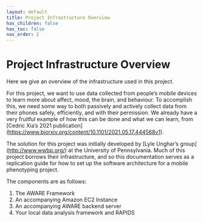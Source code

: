 ```yaml
---
layout: default
title: Project Infrastructure Overview
has_children: false
has_toc: false
nav_order: 2
---
```


# Project Infrastructure Overview

Here we give an overview of the infrastructure used in this project.

For this project, we want to use data collected from people’s mobile devices to learn more about affect, mood, the brain, and behaviour. To accomplish this, we need some way to both passively and actively collect data from their phones safely, efficiently, and with their permission. We already have a very fruitful example of how this can be done and what we can learn, from [Cedric Xia’s 2021 publication] (https://www.biorxiv.org/content/10.1101/2021.05.17.444568v1).

The solution for this project was initially developed by [Lyle Unghar’s group] (http://www.wwbp.org/) at the University of Pennsylvania. Much of this project borrows their infrastructure, and so this documentation serves as a replication guide for how to set up the software architecture for a mobile phenotyping project. 

The components are as follows:

1. The AWARE Framework
2. An accompanying Amazon EC2 Instance
3. An accompanying AWARE backend server
4. Your local data analysis framework and RAPIDS